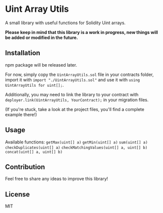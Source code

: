 
# Uint Array Utils
A small library with useful functions for Solidity Uint arrays.

**Please keep in mind that this library is a work in progress, new things will be added or modified in the future.**

## Installation
npm package will be released later.

For now, simply copy the `UintArrayUtils.sol` file in your contracts folder, import it with `import "./UintArrayUtils.sol"` and use it with `using UintArrayUtils for uint[];`.

Additionally, you may need to link the library to your contract with `deployer.link(UintArrayUtils, YourContract);` in your migration files.

(If you're stuck, take a look at the project files, you'll find a complete example there!)

## Usage
Available functions:
`getMax(uint[] a)`
`getMin(uint[] a)`
`sum(uint[] a)`
`checkDuplicates(uint[] a)`
`checkMatchingValues(uint[] a, uint[] b)`
`concat(uint[] a, uint[] b)`

## Contribution
Feel free to share any ideas to improve this library!

## License
MIT
